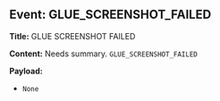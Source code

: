 ## Event: GLUE_SCREENSHOT_FAILED

**Title:** GLUE SCREENSHOT FAILED

**Content:**
Needs summary.
`GLUE_SCREENSHOT_FAILED`

**Payload:**
- `None`